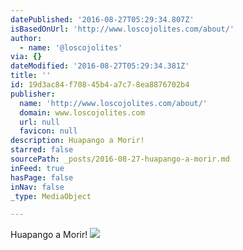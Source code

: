 ```yaml
---
datePublished: '2016-08-27T05:29:34.807Z'
isBasedOnUrl: 'http://www.loscojolites.com/about/'
author:
  - name: '@loscojolites'
via: {}
dateModified: '2016-08-27T05:29:34.381Z'
title: ''
id: 19d3ac84-f708-45b4-a7c7-8ea8876702b4
publisher:
  name: 'http://www.loscojolites.com/about/'
  domain: www.loscojolites.com
  url: null
  favicon: null
description: Huapango a Morir!
starred: false
sourcePath: _posts/2016-08-27-huapango-a-morir.md
inFeed: true
hasPage: false
inNav: false
_type: MediaObject

---
```

Huapango a Morir!
![](https://s3-us-west-2.amazonaws.com/the-grid-img/p/d66492c1de04bb438ca2774a18913b4cc71199d1.jpg)